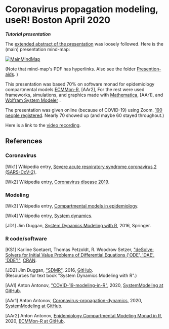 # Coronavirus propagation modeling, useR! Boston April 2020
***Tutorial presentation***   

The 
[extended abstract of the presentation](https://github.com/antononcube/SystemModeling/blob/master/Presentations/UseR!-Meetup-Boston-2020/ExtendedAbstract.md)
was loosely followed. 
Here is the (main) presentation mind-map:

[![MainMindMap](https://github.com/antononcube/SystemModeling/raw/master/Presentations/UseR!-Meetup-Boston-2020/Presentation-aids/UseR!-Boston-April-2020-tutorial-mind-map.png)](https://github.com/antononcube/SystemModeling/raw/master/Presentations/UseR!-Meetup-Boston-2020/Presentation-aids/UseR!-Boston-April-2020-tutorial-mind-map.pdf)

(Note that mind-map's PDF has hyperlinks. Also see the folder 
[Presention-aids](https://github.com/antononcube/SystemModeling/raw/master/Presentations/UseR!-Meetup-Boston-2020/Presentation-aids).
)

This presentation was based 70% on software monad for epidemiology compartmental models
[ECMMon-R](https://github.com/antononcube/ECMMon-R), [AAr2],
For the rest were used frameworks, simulations, and graphics made with
[Mathematica](https://www.wolfram.com/mathematica), [AAr1],
and
[Wolfram System Modeler](https://www.wolfram.com/system-modeler/) . 

The presentation was given online (because of COVID-19) using Zoom. 
[190 people registered](https://www.meetup.com/Boston-useR/events/269304135).
Nearly 70 showed up (and maybe 60 stayed throughout.) 

Here is a link to the [video recording](https://youtu.be/K15-mckZGKY).

## References

### Coronavirus 

\[Wk1\] Wikipedia entry, 
[Severe acute respiratory syndrome coronavirus 2 (SARS-CoV-2)](https://en.wikipedia.org/wiki/Severe_acute_respiratory_syndrome_coronavirus_2).

\[Wk2\] Wikipedia entry,
[Coronavirus disease 2019](https://en.wikipedia.org/wiki/Coronavirus_disease_2019).

### Modeling

\[Wk3\] Wikipedia entry,
[Compartmental models in epidemiology](https://en.wikipedia.org/wiki/Compartmental_models_in_epidemiology).

\[Wk4\] Wikipedia entry,
[System dynamics](https://en.wikipedia.org/wiki/System_dynamics).

\[JD1\] Jim Duggan, 
[System Dynamics Modeling with R](https://www.springer.com/gp/book/9783319340418), 
2016, Springer.

### R code/software

\[KS1\] Karline Soetaert, Thomas Petzoldt, R. Woodrow Setzer,
["deSolve: Solvers for Initial Value Problems of Differential Equations ('ODE', 'DAE', 'DDE')"](https://cran.r-project.org/web/packages/deSolve/index.html),
[CRAN](https://cran.r-project.org). 

\[JD2\] Jim Duggan, 
["SDMR"](https://github.com/JimDuggan/SDMR), 
2016, 
[GitHub](https://github.com/JimDuggan).   
(Resources for text book "System Dynamics Modeling with R".)
 
\[AA1\] Anton Antonov, 
["COVID-19-modeling-in-R"](https://github.com/antononcube/SystemModeling/tree/master/Projects/Coronavirus-propagation-dynamics/R/COVID-19-modeling-in-R), 
2020,
[SystemModeling at GitHub](https://github.com/antononcube/SystemModeling). 
 
\[AAr1\] Anton Antonov, 
[Coronavirus-propagation-dynamics](../../Projects/Coronavirus-propagation-dynamics), 
2020,
[SystemModeling at GitHub](https://github.com/antononcube/SystemModeling).
 
\[AAr2\] Anton Antonov, 
[Epidemiology Compartmental Modeling Monad in R](https://github.com/antononcube/ECMMon-R), 
2020,
[ECMMon-R at GitHub](https://github.com/antononcube/ECMMon-R). 
 